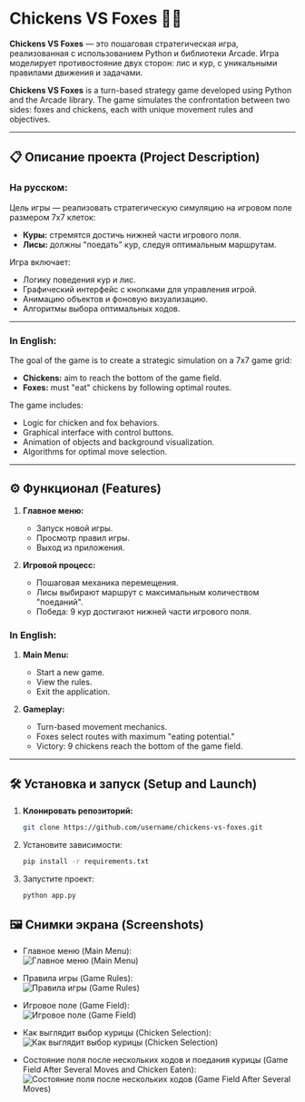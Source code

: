 # Chickens VS Foxes 🦊🐔

**Chickens VS Foxes** — это пошаговая стратегическая игра, реализованная с использованием Python и библиотеки Arcade. Игра моделирует противостояние двух сторон: лис и кур, с уникальными правилами движения и задачами.

**Chickens VS Foxes** is a turn-based strategy game developed using Python and the Arcade library. The game simulates the confrontation between two sides: foxes and chickens, each with unique movement rules and objectives.

---

## 📋 Описание проекта (Project Description)

### На русском:
Цель игры — реализовать стратегическую симуляцию на игровом поле размером 7x7 клеток:
- **Куры:** стремятся достичь нижней части игрового поля.
- **Лисы:** должны "поедать" кур, следуя оптимальным маршрутам.

Игра включает:
- Логику поведения кур и лис.
- Графический интерфейс с кнопками для управления игрой.
- Анимацию объектов и фоновую визуализацию.
- Алгоритмы выбора оптимальных ходов.

---

### In English:
The goal of the game is to create a strategic simulation on a 7x7 game grid:
- **Chickens:** aim to reach the bottom of the game field.
- **Foxes:** must "eat" chickens by following optimal routes.

The game includes:
- Logic for chicken and fox behaviors.
- Graphical interface with control buttons.
- Animation of objects and background visualization.
- Algorithms for optimal move selection.

---

## ⚙️ Функционал (Features)

1. **Главное меню:**
   - Запуск новой игры.
   - Просмотр правил игры.
   - Выход из приложения.

2. **Игровой процесс:**
   - Пошаговая механика перемещения.
   - Лисы выбирают маршрут с максимальным количеством "поеданий".
   - Победа: 9 кур достигают нижней части игрового поля.

### In English:
1. **Main Menu:**
   - Start a new game.
   - View the rules.
   - Exit the application.

2. **Gameplay:**
   - Turn-based movement mechanics.
   - Foxes select routes with maximum "eating potential."
   - Victory: 9 chickens reach the bottom of the game field.

---

## 🛠️ Установка и запуск (Setup and Launch)

1. **Клонировать репозиторий:**
   ```bash
   git clone https://github.com/username/chickens-vs-foxes.git
   ```
2. Установите зависимости:
   ```bash
   pip install -r requirements.txt
   ```
3. Запустите проект:
   ```bash
   python app.py
   ```

## 🖼️ Снимки экрана (Screenshots)

- Главное меню (Main Menu):  
  ![Главное меню (Main Menu)](path/to/screenshot1.png)

- Правила игры (Game Rules):  
  ![Правила игры (Game Rules)](path/to/screenshot2.png)

- Игровое поле (Game Field):  
  ![Игровое поле (Game Field)](path/to/screenshot3.png)

- Как выглядит выбор курицы (Chicken Selection):  
  ![Как выглядит выбор курицы (Chicken Selection)](path/to/screenshot4.png)

- Состояние поля после нескольких ходов и поедания курицы (Game Field After Several Moves and Chicken Eaten):  
  ![Состояние поля после нескольких ходов (Game Field After Several Moves)](path/to/screenshot5.png)
